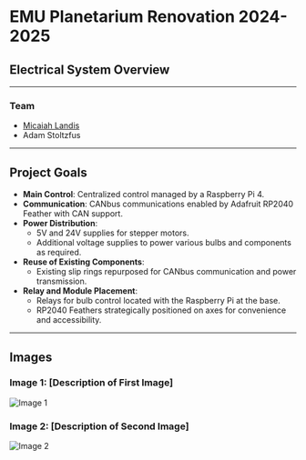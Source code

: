# EMU Planetarium Renovation 2024-2025
## Electrical System Overview

---

### Team
- [Micaiah Landis](http://micaiahlandis.com)
- Adam Stoltzfus

---

## Project Goals

- **Main Control**: Centralized control managed by a Raspberry Pi 4.
- **Communication**: CANbus communications enabled by Adafruit RP2040 Feather with CAN support.
- **Power Distribution**:
  - 5V and 24V supplies for stepper motors.
  - Additional voltage supplies to power various bulbs and components as required.
- **Reuse of Existing Components**:
  - Existing slip rings repurposed for CANbus communication and power transmission.
- **Relay and Module Placement**:
  - Relays for bulb control located with the Raspberry Pi at the base.
  - RP2040 Feathers strategically positioned on axes for convenience and accessibility.

---

## Images

### Image 1: [Description of First Image]
![Image 1](path_to_first_image)

### Image 2: [Description of Second Image]
![Image 2](path_to_second_image)
